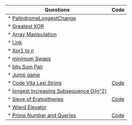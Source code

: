 Questions | Code
--------- | ---------
* [PalindromeLongestChange](https://www.hackerrank.com/challenges/richie-rich/problem) | 
* [Greatest XOR ](https://www.hackerrank.com/challenges/the-great-xor/problem) | 
* [Array Manipulation](https://www.hackerrank.com/challenges/crush/problem) | 
* [Link ](https://www.youtube.com/watch?v=RQpR3MU_g7c&feature=youtu.be) | 
* [Xor1 to n](https://github.com/rohanJa/LCM-LeetCodeMaychallenge-/blob/master/xor1ton.py) |
* [minimum Swaps](https://www.hackerrank.com/challenges/minimum-swaps-2/problem) |
* [bits Sum Pair](https://www.interviewbit.com/problems/different-bits-sum-pairwise/) | 
* [Jump game](https://leetcode.com/problems/jump-game/) | 
* [Code Vita Lexi String](http://leadtrackstudy.blogspot.com/2019/07/lexi-string.html) | [Code](/lexiString.py) 
* [longest Increasing Subsequence O(n^2)](https://www.geeksforgeeks.org/longest-increasing-subsequence-dp-3/) | 
* [Sieve of Eratosthenes](https://www.geeksforgeeks.org/sieve-of-eratosthenes/) |  [Code](/sieveOfErat.py)
* [Wierd Elevator](https://www.youtube.com/watch?v=dG1kgIiM8DY) | 
* [Prime Number and Queries](https://www.hackerrank.com/contests/adobe-codiva/challenges/prime-number-and-queries/submissions/code/1323920917) | [Code](/primeNumQuery.py)